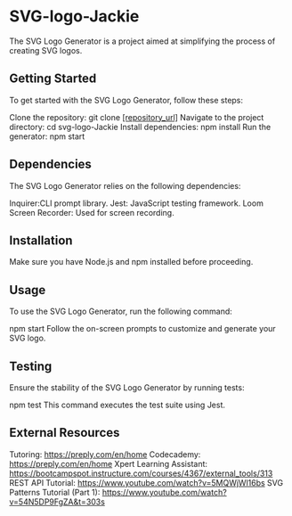 # SVG-logo-Jackie
The SVG Logo Generator is a project aimed at simplifying the process of creating SVG logos. 

## Getting Started
To get started with the SVG Logo Generator, follow these steps:

Clone the repository: git clone [[repository_url]](https://github.com/jaclynnburch/SVG-logo-Jackie.git)
Navigate to the project directory: cd svg-logo-Jackie
Install dependencies: npm install
Run the generator: npm start

## Dependencies
The SVG Logo Generator relies on the following dependencies:

Inquirer:CLI prompt library.
Jest: JavaScript testing framework.
Loom Screen Recorder: Used for screen recording.

## Installation
Make sure you have Node.js and npm installed before proceeding.

## Usage
To use the SVG Logo Generator, run the following command:

npm start
Follow the on-screen prompts to customize and generate your SVG logo.

## Testing
Ensure the stability of the SVG Logo Generator by running tests:

npm test
This command executes the test suite using Jest.

## External Resources
Tutoring: https://preply.com/en/home
Codecademy: https://preply.com/en/home
Xpert Learning Assistant: https://bootcampspot.instructure.com/courses/4367/external_tools/313
REST API Tutorial: https://www.youtube.com/watch?v=5MQWjWl16bs
SVG Patterns Tutorial (Part 1): https://www.youtube.com/watch?v=54N5DP9FgZA&t=303s
